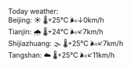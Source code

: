 Today weather:  
Beijing: ☀️ 🌡️+25°C 🌬️↓0km/h  
Tianjin: 🌧 🌡️+24°C 🌬️↙7km/h  
Shijiazhuang: 🌫  🌡️+25°C 🌬️↙7km/h  
Tangshan: ☁️ 🌡️+25°C 🌬️↙11km/h  
